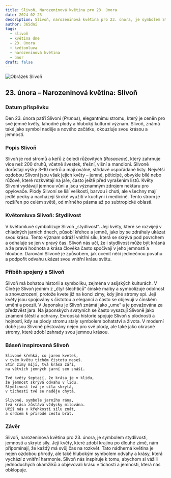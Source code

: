 ```yaml
---
title: Slivoň, Narozeninová květina pro 23. února
date: 2024-02-23
description: Slivoň, narozeninová květina pro 23. února, je symbolem Stydlivost. Objevte její jedinečný význam, fascinující příběhy a poezii, která oslavuje její krásu.
author: 365dní
tags:
  - slivoň
  - květina dne
  - 23. února
  - květomluva
  - narozeninová květina
  - únor
draft: false
---
```


![Obrázek Slivoň](https://cdn.pixabay.com/photo/2020/12/14/08/19/apricot-blossom-5830230_640.jpg#center)


## 23. února – Narozeninová květina: Slivoň

### Datum příspěvku

Den 23. února patří Slivoni (_Prunus_), elegantnímu stromu, který je ceněn pro své jemné květy, lahodné plody a hluboký kulturní význam. Slivoň, známá také jako symbol naděje a nového začátku, okouzluje svou krásou a jemností.

### Popis Slivoň

Slivoň je rod stromů a keřů z čeledi růžovitých (_Rosaceae_), který zahrnuje více než 200 druhů, včetně švestek, třešní, višní a mandloní. Slivoně dorůstají výšky 3–10 metrů a mají oválné, střídavě uspořádané listy. Největší ozdobou Slivoní jsou však jejich květy – jemné, pěticípé, obvykle bílé nebo růžové, které rozkvétají na jaře, často ještě před vyrašením listů. Květy Slivoní vydávají jemnou vůni a jsou významným zdrojem nektaru pro opylovače. Plody Slivoní se liší velikostí, barvou i chutí, ale všechny mají jedlé pecky a nacházejí široké využití v kuchyni i medicíně. Tento strom je rozšířen po celém světě, od mírného pásma až po subtropické oblasti.

### Květomluva Slivoň: Stydlivost

V květomluvě symbolizuje Slivoň „stydlivost“. Její květy, které se rozvíjejí v chladných jarních dnech, působí křehce a jemně, jako by se zdráhaly ukázat svou krásu. Tento význam odráží vnitřní sílu, která se skrývá pod povrchem a odhaluje se jen v pravý čas. Slivoň nás učí, že i stydlivost může být krásná a že pravá hodnota a krása člověka často spočívají v jeho jemnosti a hloubce. Darování Slivoně je způsobem, jak ocenit něčí jedinečnou povahu a podpořit odvahu ukázat svou vnitřní krásu světu.

### Příběh spojený s Slivoň

Slivoň má bohatou historii a symboliku, zejména v asijských kulturách. V Číně je Slivoň jedním z „čtyř šlechticů“ čínské malby a symbolizuje odolnost a znovuzrození, protože kvete již na konci zimy, kdy jiné stromy spí. Její květy jsou spojovány s čistotou a elegancí a často se objevují v čínském umění a poezii. V Japonsku je Slivoň známá jako „ume“ a je považována za předzvěst jara. Na japonských svatyních se často vysazují Slivoně jako znamení štěstí a ochrany. Evropská historie spojuje Slivoň s plodností a hojností, kdy se plody stromu staly symbolem bohatství a života. V moderní době jsou Slivoně pěstovány nejen pro své plody, ale také jako okrasné stromy, které zdobí zahrady svou jemnou krásou.

### Báseň inspirovaná Slivoň

```
Slivoně křehká, co jarem kveteš,  
v tvém květu tichém čistotu neseš.  
Stín zimy míjí, tvá krása září,  
na větvích jemných jarní sen snáší.

Tvé květy šeptají, že krása je v klidu,  
že jemnost skrývá odvahu v lidu.  
Stydlivost tvá je síla skrytá,  
v tichosti tvé se naděje chytá.

Slivoně, symbole jarního rána,  
tvá krása zůstává vždycky milována.  
Učíš nás v křehkosti sílu znát,  
a srdcem k přírodě cestu brát.
```

### Závěr

Slivoň, narozeninová květina pro 23. února, je symbolem stydlivosti, jemnosti a skryté síly. Její květy, které zdobí krajinu po dlouhé zimě, nám připomínají, že každý má svůj čas na rozkvět. Tato nádherná květina je nejen ozdobou přírody, ale také hlubokým symbolem odvahy a krásy, která vychází z vnitřní harmonie. Slivoň nás inspiruje k tomu, abychom si vážili jednoduchých okamžiků a objevovali krásu v tichosti a jemnosti, která nás obklopuje.